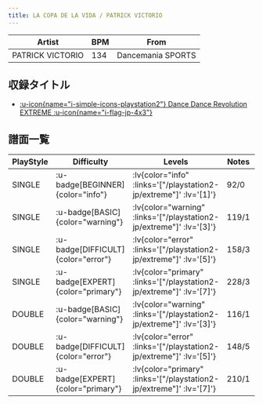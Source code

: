 ```yaml
---
title: LA COPA DE LA VIDA / PATRICK VICTORIO
---
```


|Artist|BPM|From|
|------|---|----|
|PATRICK VICTORIO|134|Dancemania SPORTS|

## 収録タイトル

- [ :u-icon{name="i-simple-icons-playstation2"} Dance Dance Revolution EXTREME :u-icon{name="i-flag-jp-4x3"} ](/playstation2-jp/extreme)

## 譜面一覧

|PlayStyle|Difficulty|Levels|Notes|Movie|
|---------|----------|------|-----|-----|
|SINGLE| :u-badge[BEGINNER]{color="info"} | :lv{color="info" :links='["/playstation2-jp/extreme"]' :lv='[1]'} |92/0||
|SINGLE| :u-badge[BASIC]{color="warning"} | :lv{color="warning" :links='["/playstation2-jp/extreme"]' :lv='[3]'} |119/1||
|SINGLE| :u-badge[DIFFICULT]{color="error"} | :lv{color="error" :links='["/playstation2-jp/extreme"]' :lv='[5]'} |158/3||
|SINGLE| :u-badge[EXPERT]{color="primary"} | :lv{color="primary" :links='["/playstation2-jp/extreme"]' :lv='[7]'} |228/3||
|DOUBLE| :u-badge[BASIC]{color="warning"} | :lv{color="warning" :links='["/playstation2-jp/extreme"]' :lv='[3]'} |116/1||
|DOUBLE| :u-badge[DIFFICULT]{color="error"} | :lv{color="error" :links='["/playstation2-jp/extreme"]' :lv='[5]'} |148/5||
|DOUBLE| :u-badge[EXPERT]{color="primary"} | :lv{color="primary" :links='["/playstation2-jp/extreme"]' :lv='[7]'} |210/1||
